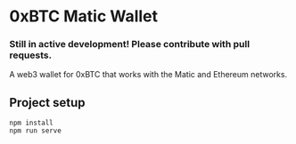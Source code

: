 # 0xBTC Matic Wallet

### Still in active development!  Please contribute with pull requests.

A web3 wallet for 0xBTC that works with the Matic and Ethereum networks.



## Project setup

```
npm install
npm run serve
```
